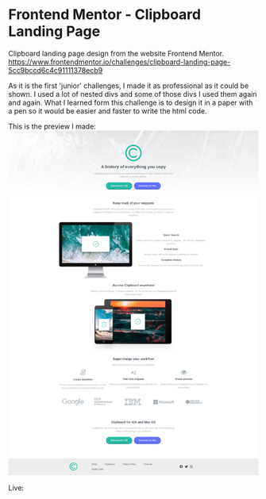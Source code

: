 # Frontend Mentor - Clipboard Landing Page

Clipboard landing page design from the website Frontend Mentor.
https://www.frontendmentor.io/challenges/clipboard-landing-page-5cc9bccd6c4c91111378ecb9

As it is the first 'junior' challenges, I made it as professional as it could be shown. I used a lot of nested divs and some of those divs I used them again and again. What I learned form this challenge is to design it in a paper with a pen so it would be easier and faster to write the html code.

This is the preview I made:
![](FinishedPreview.png)

Live: 
